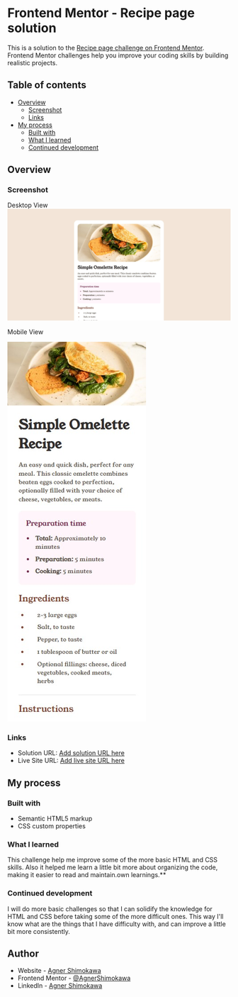 # Frontend Mentor - Recipe page solution

This is a solution to the [Recipe page challenge on Frontend Mentor](https://www.frontendmentor.io/challenges/recipe-page-KiTsR8QQKm). Frontend Mentor challenges help you improve your coding skills by building realistic projects. 

## Table of contents

- [Overview](#overview)
  - [Screenshot](#screenshot)
  - [Links](#links)
- [My process](#my-process)
  - [Built with](#built-with)
  - [What I learned](#what-i-learned)
  - [Continued development](#continued-development)

## Overview

### Screenshot

Desktop View
![Desktop view image](./design/desktop-view.jpg)


Mobile View

![mobile view image](./design/mobile-view.jpg)


### Links

- Solution URL: [Add solution URL here](https://your-solution-url.com)
- Live Site URL: [Add live site URL here](https://your-live-site-url.com)

## My process

### Built with

- Semantic HTML5 markup
- CSS custom properties

### What I learned

This challenge help me improve some of the more basic HTML and CSS skills. Also it helped me learn a little bit more about organizing the code, making it easier to read and maintain.own learnings.**

### Continued development

I will do more basic challenges so that I can solidify the knowledge for HTML and CSS before taking some of the more difficult ones. This way I'll know what are the things that I have difficulty with, and can improve a little bit more consistently.

## Author

- Website - [Agner Shimokawa](https://github.com/AgnerShimokawa)
- Frontend Mentor - [@AgnerShimokawa](https://www.frontendmentor.io/profile/AgnerShimokawa)
- LinkedIn - [Agner Shimokawa](https://www.linkedin.com/in/agner-shimokawa/)